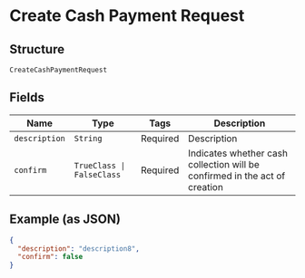 
# Create Cash Payment Request

## Structure

`CreateCashPaymentRequest`

## Fields

| Name | Type | Tags | Description |
|  --- | --- | --- | --- |
| `description` | `String` | Required | Description |
| `confirm` | `TrueClass \| FalseClass` | Required | Indicates whether cash collection will be confirmed in the act of creation |

## Example (as JSON)

```json
{
  "description": "description8",
  "confirm": false
}
```

